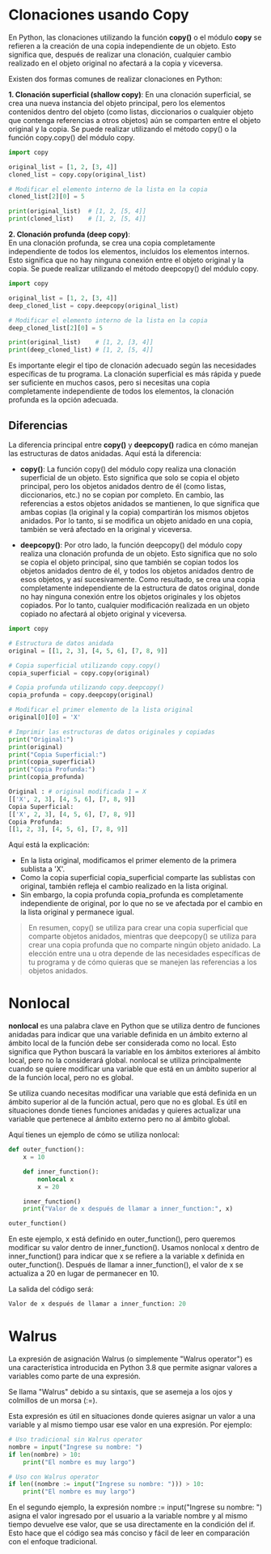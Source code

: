 
# Clonaciones usando Copy

En Python, las clonaciones utilizando la función **copy()** o el módulo **copy** se refieren a la creación de una copia independiente de un objeto. Esto significa que, después de realizar una clonación, cualquier cambio realizado en el objeto original no afectará a la copia y viceversa.

Existen dos formas comunes de realizar clonaciones en Python:

**1. Clonación superficial (shallow copy)**: 
  En una clonación superficial, se crea una nueva instancia del objeto principal, pero los elementos contenidos dentro del objeto (como listas, diccionarios o cualquier objeto que contenga referencias a otros objetos) aún se comparten entre el objeto original y la copia. Se puede realizar utilizando el método copy() o la función copy.copy() del módulo copy.

  ```python
import copy

original_list = [1, 2, [3, 4]]
cloned_list = copy.copy(original_list)

# Modificar el elemento interno de la lista en la copia
cloned_list[2][0] = 5

print(original_list)  # [1, 2, [5, 4]]
print(cloned_list)    # [1, 2, [5, 4]]

  ```

**2. Clonación profunda (deep copy)**:     
  En una clonación profunda, se crea una copia completamente independiente de todos los elementos, incluidos los elementos internos. Esto significa que no hay ninguna conexión entre el objeto original y la copia. Se puede realizar utilizando el método deepcopy() del módulo copy.

  ```python
import copy

original_list = [1, 2, [3, 4]]
deep_cloned_list = copy.deepcopy(original_list)

# Modificar el elemento interno de la lista en la copia
deep_cloned_list[2][0] = 5

print(original_list)    # [1, 2, [3, 4]]
print(deep_cloned_list) # [1, 2, [5, 4]]

  ```

  Es importante elegir el tipo de clonación adecuado según las necesidades específicas de tu programa. La clonación superficial es más rápida y puede ser suficiente en muchos casos, pero si necesitas una copia completamente independiente de todos los elementos, la clonación profunda es la opción adecuada.

  ## Diferencias

  La diferencia principal entre **copy()** y **deepcopy()** radica en cómo manejan las estructuras de datos anidadas. Aquí está la diferencia:

* **copy()**: La función copy() del módulo copy realiza una clonación superficial de un objeto. Esto significa que solo se copia el objeto principal, pero los objetos anidados dentro de él (como listas, diccionarios, etc.) no se copian por completo. En cambio, las referencias a estos objetos anidados se mantienen, lo que significa que ambas copias (la original y la copia) compartirán los mismos objetos anidados. Por lo tanto, si se modifica un objeto anidado en una copia, también se verá afectado en la original y viceversa.

* **deepcopy()**: Por otro lado, la función deepcopy() del módulo copy realiza una clonación profunda de un objeto. Esto significa que no solo se copia el objeto principal, sino que también se copian todos los objetos anidados dentro de él, y todos los objetos anidados dentro de esos objetos, y así sucesivamente. Como resultado, se crea una copia completamente independiente de la estructura de datos original, donde no hay ninguna conexión entre los objetos originales y los objetos copiados. Por lo tanto, cualquier modificación realizada en un objeto copiado no afectará al objeto original y viceversa.

```python
import copy

# Estructura de datos anidada
original = [[1, 2, 3], [4, 5, 6], [7, 8, 9]]

# Copia superficial utilizando copy.copy()
copia_superficial = copy.copy(original)

# Copia profunda utilizando copy.deepcopy()
copia_profunda = copy.deepcopy(original)

# Modificar el primer elemento de la lista original
original[0][0] = 'X'

# Imprimir las estructuras de datos originales y copiadas
print("Original:")
print(original)
print("Copia Superficial:")
print(copia_superficial)
print("Copia Profunda:")
print(copia_profunda)

```

```python
Original : # original modificada 1 = X 
[['X', 2, 3], [4, 5, 6], [7, 8, 9]]
Copia Superficial:
[['X', 2, 3], [4, 5, 6], [7, 8, 9]]
Copia Profunda:
[[1, 2, 3], [4, 5, 6], [7, 8, 9]]

```

Aquí está la explicación:

* En la lista original, modificamos el primer elemento de la primera sublista a 'X'.
* Como la copia superficial copia_superficial comparte las sublistas con original, también refleja el cambio realizado en la lista original.
* Sin embargo, la copia profunda copia_profunda es completamente independiente de original, por lo que no se ve afectada por el cambio en la lista original y permanece igual.

>En resumen, copy() se utiliza para crear una copia superficial que comparte objetos anidados, mientras que deepcopy() se utiliza para crear una copia profunda que no comparte ningún objeto anidado. La elección entre una u otra depende de las necesidades específicas de tu programa y de cómo quieras que se manejen las referencias a los objetos anidados.

# Nonlocal 

**nonlocal** es una palabra clave en Python que se utiliza dentro de funciones anidadas para indicar que una variable definida en un ámbito externo al ámbito local de la función debe ser considerada como no local. Esto significa que Python buscará la variable en los ámbitos exteriores al ámbito local, pero no la considerará global. nonlocal se utiliza principalmente cuando se quiere modificar una variable que está en un ámbito superior al de la función local, pero no es global.

Se utiliza cuando necesitas modificar una variable que está definida en un ámbito superior al de la función actual, pero que no es global. Es útil en situaciones donde tienes funciones anidadas y quieres actualizar una variable que pertenece al ámbito externo pero no al ámbito global.

Aquí tienes un ejemplo de cómo se utiliza nonlocal:

```python
def outer_function():
    x = 10

    def inner_function():
        nonlocal x
        x = 20

    inner_function()
    print("Valor de x después de llamar a inner_function:", x)

outer_function()

```

En este ejemplo, x está definido en outer_function(), pero queremos modificar su valor dentro de inner_function(). Usamos nonlocal x dentro de inner_function() para indicar que x se refiere a la variable x definida en outer_function(). Después de llamar a inner_function(), el valor de x se actualiza a 20 en lugar de permanecer en 10. 

La salida del código será:

```python
Valor de x después de llamar a inner_function: 20

```

# Walrus

La expresión de asignación Walrus (o simplemente "Walrus operator") es una característica introducida en Python 3.8 que permite asignar valores a variables como parte de una expresión.

Se llama "Walrus" debido a su sintaxis, que se asemeja a los ojos y colmillos de un morsa (:=).

Esta expresión es útil en situaciones donde quieres asignar un valor a una variable y al mismo tiempo usar ese valor en una expresión. Por ejemplo:

```python
# Uso tradicional sin Walrus operator
nombre = input("Ingrese su nombre: ")
if len(nombre) > 10:
    print("El nombre es muy largo")

# Uso con Walrus operator
if len((nombre := input("Ingrese su nombre: "))) > 10:
    print("El nombre es muy largo")

```

En el segundo ejemplo, la expresión nombre := input("Ingrese su nombre: ") asigna el valor ingresado por el usuario a la variable nombre y al mismo tiempo devuelve ese valor, que se usa directamente en la condición del if. Esto hace que el código sea más conciso y fácil de leer en comparación con el enfoque tradicional.